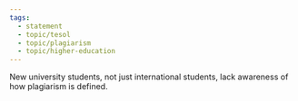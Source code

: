 ```yaml
---
tags:
  - statement
  - topic/tesol
  - topic/plagiarism
  - topic/higher-education
---
```

New university students, not just international students, lack awareness of how plagiarism is defined.
